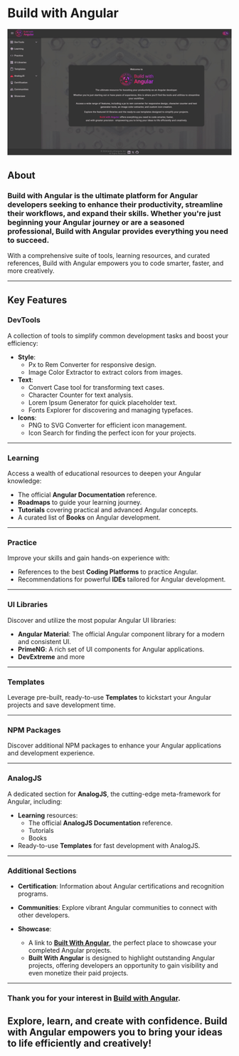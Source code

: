 # Build with Angular

[![BuildWithAngular](./profile/buildwithangular.jpg)](https://built.withangular.dev)

## About

### Build with Angular is the ultimate platform for Angular developers seeking to enhance their productivity, streamline their workflows, and expand their skills. Whether you're just beginning your Angular journey or are a seasoned professional, Build with Angular provides everything you need to succeed.

With a comprehensive suite of tools, learning resources, and curated references, Build with Angular empowers you to code smarter, faster, and more creatively.

---

## Key Features

### **DevTools**
A collection of tools to simplify common development tasks and boost your efficiency:
- **Style**:  
  - Px to Rem Converter for responsive design.  
  - Image Color Extractor to extract colors from images.
- **Text**:  
  - Convert Case tool for transforming text cases.  
  - Character Counter for text analysis.  
  - Lorem Ipsum Generator for quick placeholder text.  
  - Fonts Explorer for discovering and managing typefaces.
- **Icons**:  
  - PNG to SVG Converter for efficient icon management.  
  - Icon Search for finding the perfect icon for your projects. 

---

### **Learning**
Access a wealth of educational resources to deepen your Angular knowledge:
- The official **Angular Documentation** reference.
- **Roadmaps** to guide your learning journey.  
- **Tutorials** covering practical and advanced Angular concepts.  
- A curated list of **Books** on Angular development.

---

### **Practice**
Improve your skills and gain hands-on experience with:
- References to the best **Coding Platforms** to practice Angular.  
- Recommendations for powerful **IDEs** tailored for Angular development.

---

### **UI Libraries**
Discover and utilize the most popular Angular UI libraries:
- **Angular Material**: The official Angular component library for a modern and consistent UI.  
- **PrimeNG**: A rich set of UI components for Angular applications.
- **DevExtreme** and more

---

### **Templates**
Leverage pre-built, ready-to-use **Templates** to kickstart your Angular projects and save development time.

---

### **NPM Packages**
Discover additional NPM packages to enhance your Angular applications and development experience.

---

### **AnalogJS**
A dedicated section for **AnalogJS**, the cutting-edge meta-framework for Angular, including:
- **Learning** resources: 
  - The official **AnalogJS Documentation** reference.
  - Tutorials 
  - Books 
- Ready-to-use **Templates** for fast development with AnalogJS.

---

### **Additional Sections**
- **Certification**: Information about Angular certifications and recognition programs.  

- **Communities**: Explore vibrant Angular communities to connect with other developers.  

- **Showcase**:  
  - A link to [**Built With Angular**](https://built.withangular.dev), the perfect place to showcase your completed Angular projects.  
  - **Built With Angular** is designed to highlight outstanding Angular projects, offering developers an opportunity to gain visibility and even monetize their paid projects.  

---

### Thank you for your interest in [**Build with Angular**](https://build.withangular.dev).

## Explore, learn, and create with confidence. Build with Angular empowers you to bring your ideas to life efficiently and creatively!
